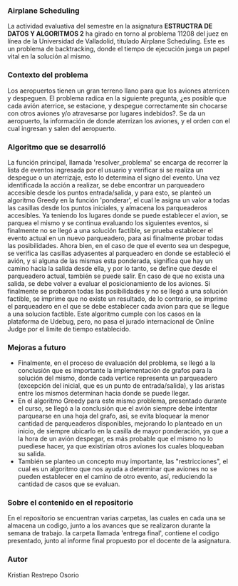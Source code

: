 ### Airplane Scheduling
La actividad evaluativa del semestre en la asignatura **ESTRUCTRA DE DATOS Y ALGORITMOS 2** ha girado en torno al problema 11208 del juez en línea de la Universidad de Valladolid, titulado Airplane Scheduling. Este es un problema de backtracking, donde el tiempo de ejecución juega un papel vital en la solución al mismo.
### Contexto del problema
Los aeropuertos tienen un gran terreno llano para que los aviones aterricen y despeguen. El problema radica en la siguiente pregunta, ¿es posible que cada avión aterrice, se estacione, y despegue correctamente sin chocarse con otros aviones y/o atravesarse por lugares indebidos?.
Se  da  un  aeropuerto,  la  información  de  donde  aterrizan  los  aviones,  y  el  orden  con el cual ingresan y salen del aeropuerto.
### Algoritmo que se desarrolló
La función principal, llamada 'resolver_problema' se encarga de recorrer la lista de eventos ingresada por el usuario y verificar si se realiza un despegue o un aterrizaje, esto lo determina el signo del evento. Una vez identificada la acción a realizar, se debe encontrar un parqueadero accesible desde los puntos entrada/salida, y para esto, se planteó un algoritmo Greedy en la función 'ponderar', el cual le asigna un valor a todas las casillas desde los puntos iniciales, y almacena los parqueaderos accesibles. Ya teniendo los lugares donde se puede establecer el avion, se parquea el mismo y se continua evaluando los siguientes eventos, si finalmente no se llegó a una solución factible, se prueba establecer el evento actual en un nuevo parqueadero, para asi finalmente probar todas las posibilidades. Ahora bien, en el caso de que el evento sea un despegue, se verifica las casillas adyasentes al parqueadero en donde se estableció el avión, y si alguna de las mismas esta ponderada, significa que hay un camino hacia la salida desde ella, y por lo tanto, se define que desde el parqueadero actual, también se puede salir. En caso de que no exista una salida, se debe volver a evaluar el posicionamiento de los aviones. Si finalmente se probaron todas las posibilidades y no se llegó a una solución factible, se imprime que no existe un resultado, de lo contrario, se imprime el parqueadero en el que se debe establecer cada avion para que se llegue a una solucion factible.
Este algoritmo cumple con los casos en la plataforma de Udebug, pero, no pasa el jurado internacional de Online Judge por el limite de tiempo establecido.
### Mejoras a futuro
* Finalmente, en el proceso de evaluación del problema, se llegó a la conclusión que es importante la implementación de grafos para la solución del mismo, donde cada vertice representa un parqueadero (excepción del inicial, que es un punto de entrada/salida), y las aristas entre los mismos determinan hacia donde se puede llegar. 
* En el algoritmo Greedy para este mismo problema, presentado durante el curso, se llegó a la conclusión que el avión siempre debe intentar parquearse en una hoja del grafo, asi, se evita bloquear la menor cantidad de parqueaderos disponibles, mejorando lo planteado en un inicio, de siempre ubicarlo en la casilla de mayor ponderación, ya que a la hora de un avión despegar, es más probable que el mismo no lo puediese hacer, ya que existirían otros aviones los cuales bloqueaban su salida.
* También se planteo un concepto muy importante, las "restricciones", el cual es un algoritmo que nos ayuda a determinar que aviones no se pueden establecer en el camino de otro evento, así, reduciendo la cantidad de casos que se evaluan.
### Sobre el contenido en el repositorio
En el repositorio se encuentran varias carpetas, las cuales en cada una se almacena un codigo, junto a los avances que se realizaron durante la semana de trabajo. la carpeta llamada 'entrega final', contiene el codigo presentado, junto al informe final propuesto por el docente de la asignatura.
### Autor
Kristian Restrepo Osorio
